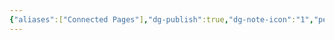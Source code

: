 ```yaml
---
{"aliases":["Connected Pages"],"dg-publish":true,"dg-note-icon":"1","permalink":"/🍊 TANGERINE/Nexp/Graph View/","dgPassFrontmatter":true,"noteIcon":"1","created":"2024-11-05T23:10:02.479+08:00","updated":"2024-11-05T23:44:41.863+08:00"}
---
```


